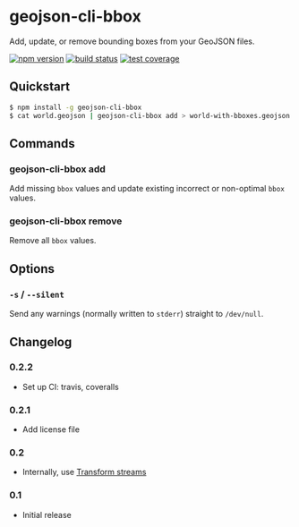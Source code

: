 # geojson-cli-bbox

Add, update, or remove bounding boxes from your GeoJSON files.

[![npm version](https://img.shields.io/npm/v/geojson-cli-bbox.svg)](https://www.npmjs.com/package/geojson-cli-bbox)
[![build status](https://img.shields.io/travis/mfogel/geojson-cli-bbox/master.svg)](https://travis-ci.org/mfogel/geojson-cli-bbox)
[![test coverage](https://img.shields.io/coveralls/mfogel/geojson-cli-bbox/master.svg)](https://coveralls.io/r/mfogel/geojson-cli-bbox)

## Quickstart

```sh
$ npm install -g geojson-cli-bbox
$ cat world.geojson | geojson-cli-bbox add > world-with-bboxes.geojson
```

## Commands

### geojson-cli-bbox add

Add missing `bbox` values and update existing incorrect or non-optimal `bbox` values.

### geojson-cli-bbox remove

Remove all `bbox` values.

## Options

### `-s` / `--silent`

Send any warnings (normally written to `stderr`) straight to `/dev/null`.

## Changelog

### 0.2.2

* Set up CI: travis, coveralls

### 0.2.1

* Add license file

### 0.2

* Internally, use [Transform streams](https://nodejs.org/docs/latest-v9.x/api/stream.html#stream_implementing_a_transform_stream)

### 0.1

* Initial release
